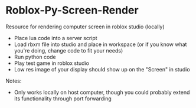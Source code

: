 # Roblox-Py-Screen-Render
Resource for rendering computer screen in roblox studio (locally)

- Place lua code into a server script
- Load rbxm file into studio and place in workspace (or if you know what you're doing, change code to fit your needs)
- Run python code
- Play test game in roblox studio
- Low res image of your display should show up on the "Screen" in studio

Notes:
- Only works locally on host computer, though you could probably extend its functionality through port forwarding
